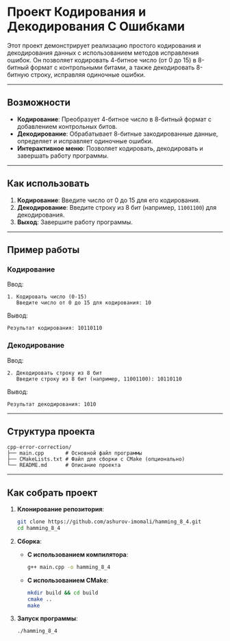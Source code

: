 # Проект Кодирования и Декодирования С Ошибками

Этот проект демонстрирует реализацию простого кодирования и декодирования данных с использованием методов исправления ошибок. Он позволяет кодировать 4-битное число (от 0 до 15) в 8-битный формат с контрольными битами, а также декодировать 8-битную строку, исправляя одиночные ошибки.

---

## Возможности

- **Кодирование**: Преобразует 4-битное число в 8-битный формат с добавлением контрольных битов.
- **Декодирование**: Обрабатывает 8-битные закодированные данные, определяет и исправляет одиночные ошибки.
- **Интерактивное меню**: Позволяет кодировать, декодировать и завершать работу программы.

---

## Как использовать

1. **Кодирование**: Введите число от 0 до 15 для его кодирования.
2. **Декодирование**: Введите строку из 8 бит (например, `11001100`) для декодирования.
3. **Выход**: Завершите работу программы.

---

## Пример работы

### Кодирование
Ввод:
```
1. Кодировать число (0-15)
   Введите число от 0 до 15 для кодирования: 10
```

Вывод:
```
Результат кодирования: 10110110
```

### Декодирование
Ввод:
```
2. Декодировать строку из 8 бит
   Введите строку из 8 бит (например, 11001100): 10110110
```

Вывод:
```
Результат декодирования: 1010
```

---

## Структура проекта

```
cpp-error-correction/
├── main.cpp       # Основной файл программы
├── CMakeLists.txt # Файл для сборки с CMake (опционально)
└── README.md      # Описание проекта
```

--- 

## Как собрать проект

1. **Клонирование репозитория**:
   ```bash
   git clone https://github.com/ashurov-imomali/hamming_8_4.git
   cd hamming_8_4
   ```

2. **Сборка**:
    - **С использованием компилятора**:
      ```bash
      g++ main.cpp -o hamming_8_4
      ```
    - **С использованием CMake**:
      ```bash
      mkdir build && cd build
      cmake ..
      make
      ```

3. **Запуск программы**:
   ```bash
   ./hamming_8_4
